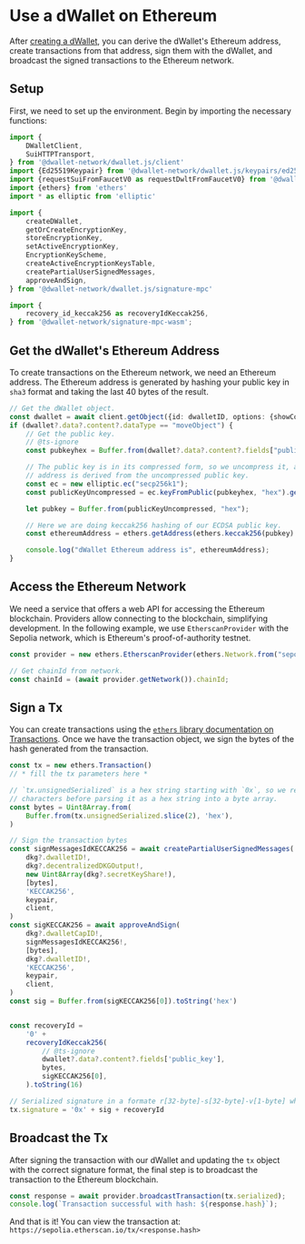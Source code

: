 # Use a dWallet on Ethereum

After [creating a dWallet](../your-first-dwallet.md#create-a-dwallet), you can derive the dWallet's Ethereum address,
create transactions from that address, sign them with the dWallet, and broadcast the signed transactions to the Ethereum
network.

## Setup

First, we need to set up the environment. Begin by importing the necessary functions:

```typescript
import {
    DWalletClient,
    SuiHTTPTransport,
} from '@dwallet-network/dwallet.js/client'
import {Ed25519Keypair} from '@dwallet-network/dwallet.js/keypairs/ed25519'
import {requestSuiFromFaucetV0 as requestDwltFromFaucetV0} from '@dwallet-network/dwallet.js/faucet'
import {ethers} from 'ethers'
import * as elliptic from 'elliptic'

import {
    createDWallet,
    getOrCreateEncryptionKey,
    storeEncryptionKey,
    setActiveEncryptionKey,
    EncryptionKeyScheme,
    createActiveEncryptionKeysTable,
    createPartialUserSignedMessages,
    approveAndSign,
} from '@dwallet-network/dwallet.js/signature-mpc'

import {
    recovery_id_keccak256 as recoveryIdKeccak256,
} from '@dwallet-network/signature-mpc-wasm';
```

## Get the dWallet's Ethereum Address

To create transactions on the Ethereum network, we need an Ethereum address.
The Ethereum address is generated by hashing your public key in `sha3` format and taking the last 40 bytes of the
result.

```typescript
// Get the dWallet object.
const dwallet = await client.getObject({id: dwalletID, options: {showContent: true}});
if (dwallet?.data?.content?.dataType == "moveObject") {
    // Get the public key.
    // @ts-ignore
    const pubkeyhex = Buffer.from(dwallet?.data?.content?.fields["public_key"]).toString("hex");

    // The public key is in its compressed form, so we uncompress it, as the
    // address is derived from the uncompressed public key.
    const ec = new elliptic.ec("secp256k1");
    const publicKeyUncompressed = ec.keyFromPublic(pubkeyhex, "hex").getPublic(false, "hex");

    let pubkey = Buffer.from(publicKeyUncompressed, "hex");

    // Here we are doing keccak256 hashing of our ECDSA public key.
    const ethereumAddress = ethers.getAddress(ethers.keccak256(pubkey).slice(-40));

    console.log("dWallet Ethereum address is", ethereumAddress);
}
```

## Access the Ethereum Network

We need a service that offers a web API for accessing the Ethereum blockchain.
Providers allow connecting to the blockchain, simplifying development.
In the following example, we use `EtherscanProvider` with the Sepolia network,
which is Ethereum's proof-of-authority testnet.

```typescript
const provider = new ethers.EtherscanProvider(ethers.Network.from("sepolia"), "");

// Get chainId from network.
const chainId = (await provider.getNetwork()).chainId;
```

## Sign a Tx

You can create transactions using the [
`ethers` library documentation on Transactions](https://docs.ethers.org/v5/api/providers/types/#types--transactions).
Once we have the transaction object, we sign the bytes of the hash generated from the transaction.

```typescript
const tx = new ethers.Transaction()
// * fill the tx parameters here *

// `tx.unsignedSerialized` is a hex string starting with `0x`, so we remove it by slicing the first two
// characters before parsing it as a hex string into a byte array.
const bytes = Uint8Array.from(
    Buffer.from(tx.unsignedSerialized.slice(2), 'hex'),
)

// Sign the transaction bytes
const signMessagesIdKECCAK256 = await createPartialUserSignedMessages(
    dkg?.dwalletID!,
    dkg?.decentralizedDKGOutput!,
    new Uint8Array(dkg?.secretKeyShare!),
    [bytes],
    'KECCAK256',
    keypair,
    client,
)
const sigKECCAK256 = await approveAndSign(
    dkg?.dwalletCapID!,
    signMessagesIdKECCAK256!,
    [bytes],
    dkg?.dwalletID!,
    'KECCAK256',
    keypair,
    client,
)
const sig = Buffer.from(sigKECCAK256[0]).toString('hex')


const recoveryId =
    '0' +
    recoveryIdKeccak256(
        // @ts-ignore
        dwallet?.data?.content?.fields['public_key'],
        bytes,
        sigKECCAK256[0],
    ).toString(16)

// Serialized signature in a formate r[32-byte]-s[32-byte]-v[1-byte] where v is recovery ID.
tx.signature = '0x' + sig + recoveryId
```

## Broadcast the Tx

After signing the transaction with our dWallet and updating the `tx` object with the correct signature format, the final
step is to broadcast the transaction to the Ethereum blockchain.

```typescript
const response = await provider.broadcastTransaction(tx.serialized);
console.log(`Transaction successful with hash: ${response.hash}`);
```

And that is it! You can view the transaction at: `https://sepolia.etherscan.io/tx/<response.hash>`
